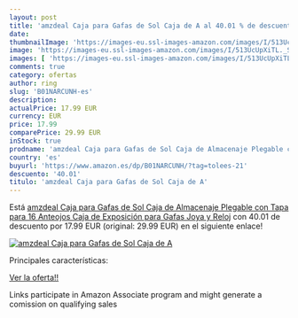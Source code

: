 ```yaml
---
layout: post
title: 'amzdeal Caja para Gafas de Sol Caja de A al 40.01 % de descuento'
date: 
thumbnailImage: 'https://images-eu.ssl-images-amazon.com/images/I/513UcUpXiTL._SL200_.jpg'
image: 'https://images-eu.ssl-images-amazon.com/images/I/513UcUpXiTL._SL200_.jpg'
images: [ 'https://images-eu.ssl-images-amazon.com/images/I/513UcUpXiTL._SL200_.jpg' ]
comments: true
category: ofertas
author: ring
slug: 'B01NARCUNH-es'
description:
actualPrice: 17.99 EUR
currency: EUR
price: 17.99
comparePrice: 29.99 EUR
inStock: true
prodname: 'amzdeal Caja para Gafas de Sol Caja de Almacenaje Plegable con Tapa para 16 Anteojos  Caja de Exposición para Gafas  Joya y Reloj'
country: 'es'
buyurl: 'https://www.amazon.es/dp/B01NARCUNH/?tag=tolees-21'
descuento: '40.01'
titulo: 'amzdeal Caja para Gafas de Sol Caja de A'
---
```


Está [amzdeal Caja para Gafas de Sol Caja de Almacenaje Plegable con Tapa para 16 Anteojos  Caja de Exposición para Gafas  Joya y Reloj](https://www.amazon.es/dp/B01NARCUNH/?tag=tolees-21) con 40.01 de descuento por 17.99 EUR (original: 29.99 EUR) en el siguiente enlace!

[![amzdeal Caja para Gafas de Sol Caja de A](https://images-eu.ssl-images-amazon.com/images/I/513UcUpXiTL._SL200_.jpg)](https://www.amazon.es/dp/B01NARCUNH/?tag=tolees-21)

Principales características:


[Ver la oferta!!](https://www.amazon.es/dp/B01NARCUNH/?tag=tolees-21)

Links participate in Amazon Associate program and might generate a comission on qualifying sales


